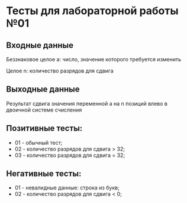 # Тесты для лабораторной работы №01

## Входные данные
Беззнаковое целое a: число, значение которого требуется изменить

Целое n: количество разрядов для сдвига

## Выходные данныe
Результат сдвига значения переменной a на n позиций влево в двоичной системе счисления

## Позитивные тесты:
- 01 - обычный тест;
- 02 - количество разрядов для сдвига > 32;
- 03 - количество разрядов для сдвига = 32;

## Негативные тесты:
- 01 - невалидные данные: строка из букв;
- 02 - количество разрядов для сдвига < 0;
